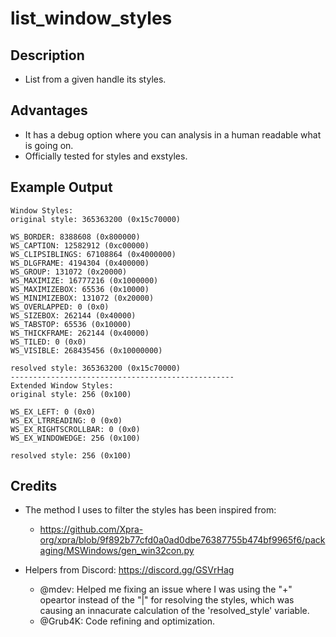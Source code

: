 # list_window_styles

## Description

* List from a given handle its styles.

## Advantages

* It has a debug option where you can analysis in a human readable what is going on.
* Officially tested for styles and exstyles.

## Example Output
```
Window Styles:
original style: 365363200 (0x15c70000)

WS_BORDER: 8388608 (0x800000)
WS_CAPTION: 12582912 (0xc00000)
WS_CLIPSIBLINGS: 67108864 (0x4000000)
WS_DLGFRAME: 4194304 (0x400000)
WS_GROUP: 131072 (0x20000)
WS_MAXIMIZE: 16777216 (0x1000000)
WS_MAXIMIZEBOX: 65536 (0x10000)
WS_MINIMIZEBOX: 131072 (0x20000)
WS_OVERLAPPED: 0 (0x0)
WS_SIZEBOX: 262144 (0x40000)
WS_TABSTOP: 65536 (0x10000)
WS_THICKFRAME: 262144 (0x40000)
WS_TILED: 0 (0x0)
WS_VISIBLE: 268435456 (0x10000000)

resolved style: 365363200 (0x15c70000)
--------------------------------------------------
Extended Window Styles:
original style: 256 (0x100)

WS_EX_LEFT: 0 (0x0)
WS_EX_LTRREADING: 0 (0x0)
WS_EX_RIGHTSCROLLBAR: 0 (0x0)
WS_EX_WINDOWEDGE: 256 (0x100)

resolved style: 256 (0x100)
```

## Credits

* The method I uses to filter the styles has been inspired from:
  * https://github.com/Xpra-org/xpra/blob/9f892b77cfd0a0ad0dbe76387755b474bf9965f6/packaging/MSWindows/gen_win32con.py

* Helpers from Discord: https://discord.gg/GSVrHag
  * @mdev:
    Helped me fixing an issue where I was using the "+" opeartor instead of the "|" for resolving the styles, which was causing an innacurate calculation of the 'resolved_style' variable.
  * @Grub4K:
    Code refining and optimization.
